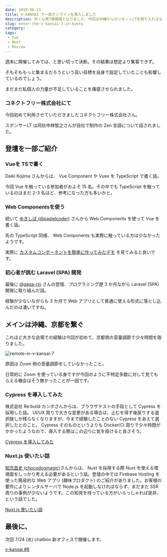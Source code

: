```yaml
---
date: 2019-06-23
title: V-KANSAI で一部オンラインを導入しました
description: 早くも第7弾開催となりました、今回は沖縄からのリモートLTを取り入れるなど挑戦はまだまだ続きます。
slug: enter-the-v-kansai-7-in-kyoto
category: 
tags: 
 - Vue
 - Nuxt
 - Review
---
```


週末に開催してみては、と思い切って決断。その結果は想定より集客できず。

そもそももっと集まるだろうという高い目標を自身で設定していたことも影響しているのでしょう。

まだまだ私個人の力量が不足していることを痛感させられました。

### コネクトフリー株式会社にて

今回初めて利用させていただきましたコネクトフリー株式会社さん。

スポンサーLT は同社中林智之さんが自社で制作の Zen 言語について話されました。

## 登壇を一部ご紹介

### Vueを TSで書く

Daiki Kojima さんからは、 Vue Component や Vuex を TypeScript で書く話。

今回 Vue を触っている参加者がおよそ 15 名。その中でも TypeScript を触っているのはまだ 2-3 名ほど、参考になった方も多いかと。

### Web Componentsを使う

続いて [ゆきしば (@pastelcoder)](https://twitter.com/pastelcoder) さんから Web Components を使って Vue を書く話。

先の TypeScript 同様、 Web Components も実際に触っている方は少なかったようです。

実際に [カスタムコンポーネントを簡単に作ってみたデモ](https://github.com/yukishiba/demo-vue-custom-element/) を見てみると良いです。

### 初心者が挑む Laravel (SPA) 開発

最後に [@gaga-rin](https://twitter.com/gaga-rin) さんの登壇、プログラミング歴 3 か月ながら Laravel (SPA) 開発に取り組んだ話。

経験が少ないながらも 3 か月で Web アプリとして普通に使える形式に落とし込んだのは凄いですね。

## メインは沖縄、京都を繋ぐ

これほど大きな会場での経験は今回が初めて、京都側の音量調節で少々時間を取りました。

![remote-in-v-kansai-7](//images.ctfassets.net/gzkue3szf85p/72f1CZrOAolWGRaGMYGSeh/d52a05d11c3bf656ac3a0db6e85f1908/remote.png)

原因は Zoom 側の音量調節をしていなかったこと。

日常的に Zoom を使っている身ですが今回のように不特定多数に対して見てもらえる機会はそう無かったことが一因です。

### Cypress を導入してみた

株式会社 Re:build カンボさんからは、ブラウザテストの手段として Cypress を採用した話。 UI/UX 周りで大きな変更がある場合は、止むを得ず後戻りする選択肢しか残らなくなりますが、今まで経験したことのない Cypress をあえて選択したとのこと。 Cypress そのものというよりも Docker/CI 周りで少々時間がかかったようなので、導入する際はこの辺りに気を掛けると良さそう。

<a class="link-preview" href="https://speakerdeck.com/bumptakayuki/cypresswodao-ru-sitemita">Cypress を導入してみた</a>

### Nuxt.js 使いたい話

[知念昌史 (chocodogmagic)](https://twitter.com/chocodogmagic)さんからは、 Nuxt を採用する際 Nuxt を使える環境面をしっかり考える必要があるという話。登壇の中では Firebase Hosting を使った簡易的な Web アプリ (趣味プロダクト) のご紹介がありました。お客様の要件によりレンタルサーバで Node.js を起動しなければならず、まだまだ SSR 周りの事例が少ないようです。この知見を持っている方がいらっしゃれば是非、という話でした。

<a class="link-preview" href="https://speakerdeck.com/chinen/v-kansai-meetup-number-8">Nuxt.js 使いたい話</a>

## 最後に、

次回 7/24 (水) chatbox 新オフィスで開催します。

<a class="link-preview" href="https://vuekansai.connpass.com/event/136514/">v-kansai #8</a>
